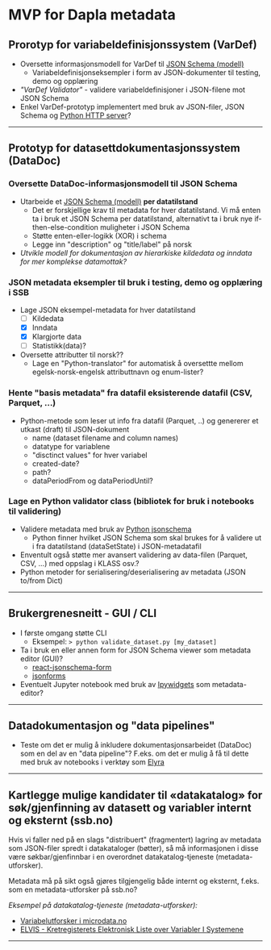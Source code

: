 # MVP for Dapla metadata

## **Prorotyp for variabeldefinisjonssystem (VarDef)**

- Oversette informasjonsmodell for VarDef til [JSON Schema (modell)](https://json-schema.org/)
  - Variabeldefinisjonseksempler i form av JSON-dokumenter til testing, demo og opplæring
- *"VarDef Validator"* - validere variabeldefinisjoner i JSON-filene mot JSON Schema
- Enkel VarDef-prototyp implementert med bruk av JSON-filer, JSON Schema og [Python HTTP server](https://docs.python.org/3/library/http.server.html)?

---

## **Prototyp for datasettdokumentasjonssystem (DataDoc)**

### Oversette DataDoc-informasjonsmodell til JSON Schema

- Utarbeide et [JSON Schema (modell)](https://json-schema.org/) **per datatilstand**
  - Det er forskjellige krav til metadata for hver datatilstand. Vi må enten ta i bruk et JSON Schema per datatilstand, alternativt ta i bruk nye if-then-else-condition muligheter i JSON Schema
  - Støtte enten-eller-logikk (XOR) i schema 
  - Legge inn "description" og "title/label" på norsk
- *Utvikle modell for dokumentasjon av hierarkiske kildedata og inndata for mer komplekse datamottak?*

### JSON metadata eksempler til bruk i testing, demo og opplæring i SSB

- Lage JSON eksempel-metadata for hver datatilstand
  - [ ] Kildedata
  - [x] Inndata
  - [x] Klargjorte data
  - [ ] Statistikk(data)?
- Oversette attributter til norsk??
  - Lage en "Python-translator" for automatisk å oversettte mellom egelsk-norsk-engelsk attributtnavn og enum-lister?

### Hente "basis metadata" fra datafil eksisterende datafil (CSV, Parquet, ...)

- Python-metode som leser ut info fra datafil (Parquet, ..) og genererer et utkast (draft) til JSON-dokument
  - name (dataset filename and column names)
  - datatype for variablene
  - "disctinct values" for hver variabel
  - created-date?
  - path?
  - dataPeriodFrom og dataPeriodUntil?

### Lage en Python validator class (bibliotek for bruk i notebooks til validering)

- Validere metadata med bruk av [Python jsonschema](https://pypi.org/project/jsonschema/)
  - Python finner hvilket JSON Schema som skal brukes for å validere ut i fra datatilstand (dataSetState) i JSON-metadatafil
- Enventult også støtte mer avansert validering av data-filen (Parquet, CSV, ...) med oppslag i KLASS osv.?
- Python metoder for serialisering/deserialisering av metadata (JSON to/from Dict)

---

## **Brukergrenesneitt - GUI / CLI**

- I første omgang støtte CLI
  - Eksempel:  `> python validate_dataset.py [my_dataset]`
- Ta i bruk en eller annen form for JSON Schema viewer som metadata editor (GUI)?
  - [react-jsonschema-form](https://react-jsonschema-form.readthedocs.io/en/latest/)
  - [jsonforms](https://jsonforms.io/)
- Eventuelt Jupyter notebook med bruk av [Ipywidgets](https://ipywidgets.readthedocs.io/en/latest/index.html) som metadata-editor?

---

## **Datadokumentasjon og "data pipelines"**

- Teste om det er mulig å inkludere dokumentasjonsarbeidet (DataDoc) som en del av en "data pipeline"? F.eks. om det er mulig å få til dette med bruk av notebooks i verktøy som [Elyra](https://elyra.readthedocs.io/en/stable/index.html)

---

## **Kartlegge mulige kandidater til «datakatalog» for søk/gjenfinning av datasett og variabler internt og eksternt (ssb.no)**

Hvis vi faller ned på en slags "distribuert" (fragmentert) lagring av metadata som JSON-filer spredt i datakataloger (bøtter), så må informasjonen i disse være søkbar/gjenfinnbar i en overordnet datakatalog-tjeneste (metadata-utforsker). 

Metadata må på sikt også gjøres tilgjengelig både internt og eksternt, f.eks. som en metadata-utforsker på ssb.no?

*Eksempel på datakatalog-tjeneste (metadata-utforsker):*
- [Variabelutforsker i microdata.no](https://microdata.no/discovery/datastore/?datastore=no.ssb.fdb)
- [ELVIS - Kretregisterets Elektronisk Liste over Variabler I Systemene](https://metadata.kreftregisteret.no/variables/search?selection=cancer_sites)

---

